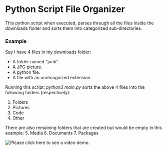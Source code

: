 # Python Script File Organizer
This python script when executed, parses through all the files inside the downloads folder and sorts them into categorized sub-directories.

### Example
Say I have 4 files in my downloads folder:
- A folder named "junk"
- A JPG picture.
- A python file.
- A file with an unrecognized extension.

Running this script: *python3 main.py* sorts the above 4 files into the following folders (respectively):
1. Folders
2. Pictures
3. Code
4. Other

There are also remaining folders that are created but would be empty in this example:
5. Media
6. Documents
7. Packages

![Please click here to see a video demo.](https://youtu.be/MkVcKM2lJnA)
